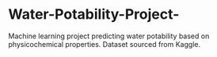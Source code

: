 # Water-Potability-Project-
Machine learning project predicting water potability based on physicochemical properties. Dataset sourced from Kaggle.
